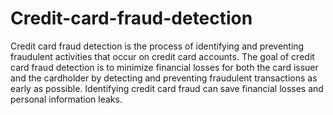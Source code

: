 # Credit-card-fraud-detection
Credit card fraud detection is the process of identifying and preventing fraudulent activities that occur on credit card accounts. The goal of credit card fraud detection is to minimize financial losses for both the card issuer and the cardholder by detecting and preventing fraudulent transactions as early as possible.
Identifying credit card fraud can save financial losses and personal information leaks.
